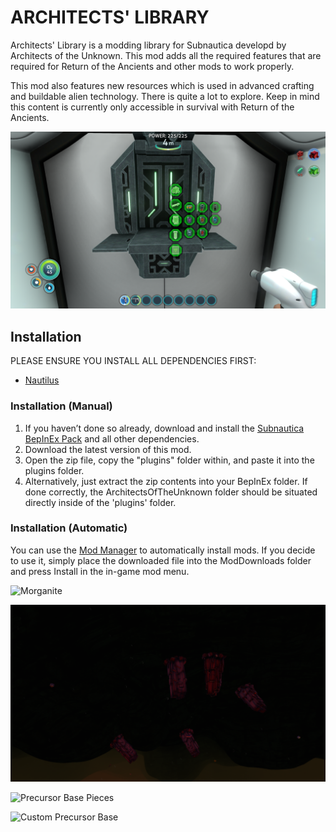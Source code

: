 # ARCHITECTS' LIBRARY

Architects' Library is a modding library for Subnautica developd by Architects of the Unknown. This mod adds all the
required features that are required for Return of the Ancients and other mods to work properly.

This mod also features new resources which is used in advanced crafting and buildable alien technology. There is quite a
lot to explore. Keep in mind this content is currently only accessible in survival with Return of the Ancients.

![Architect's Library Alien Fabricator](https://github.com/ArchitectsOfTheUnknown/ReturnOfTheAncientsDemo/raw/main/Images/ALScreenshot1.png)

## Installation

PLEASE ENSURE YOU INSTALL ALL DEPENDENCIES FIRST:

- [Nautilus](https://www.nexusmods.com/subnautica/mods/1262)

### Installation (Manual)

1. If you haven’t done so already, download and install
   the [Subnautica BepInEx Pack](https://www.nexusmods.com/subnautica/mods/1108) and all other dependencies.
2. Download the latest version of this mod.
3. Open the zip file, copy the "plugins" folder within, and paste it into the plugins folder.
4. Alternatively, just extract the zip contents into your BepInEx folder. If done correctly, the ArchitectsOfTheUnknown
   folder should be situated directly inside of the 'plugins' folder.

### Installation (Automatic)

You can use the [Mod Manager](https://www.nexusmods.com/subnautica/mods/1168) to automatically install mods. If you
decide to use it, simply place the downloaded file into the ModDownloads folder and press Install in the in-game mod
menu.

![Morganite](https://github.com/ArchitectsOfTheUnknown/ReturnOfTheAncientsDemo/raw/main/Images/ALScreenshot2.png)

![Red Beryl](https://github.com/ArchitectsOfTheUnknown/ReturnOfTheAncientsDemo/raw/main/Images/ALScreenshot3.png)

![Precursor Base Pieces](https://github.com/ArchitectsOfTheUnknown/ReturnOfTheAncientsDemo/raw/main/Images/ALScreenshot4.png)

![Custom Precursor Base](https://github.com/ArchitectsOfTheUnknown/ReturnOfTheAncientsDemo/raw/main/Images/ALScreenshot5.png)

